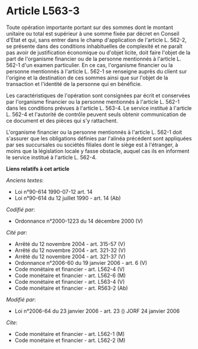 # Article L563-3

Toute opération importante portant sur des sommes dont le montant unitaire ou total est supérieur à une somme fixée par
décret en Conseil d'Etat et qui, sans entrer dans le champ d'application de l'article L. 562-2, se présente dans des
conditions inhabituelles de complexité et ne paraît pas avoir de justification économique ou d'objet licite, doit faire
l'objet de la part de l'organisme financier ou de la personne mentionnés à l'article L. 562-1 d'un examen particulier. En ce
cas, l'organisme financier ou la personne mentionnés à l'article L. 562-1 se renseigne auprès du client sur l'origine et la
destination de ces sommes ainsi que sur l'objet de la transaction et l'identité de la personne qui en bénéficie.

Les caractéristiques de l'opération sont consignées par écrit et conservées par l'organisme financier ou la personne
mentionnés à l'article L. 562-1 dans les conditions prévues à l'article L. 563-4. Le service institué à l'article L. 562-4 et
l'autorité de contrôle peuvent seuls obtenir communication de ce document et des pièces qui s'y rattachent.

L'organisme financier ou la personne mentionnés à l'article L. 562-1 doit s'assurer que les obligations définies par l'alinéa
précédent sont appliquées par ses succursales ou sociétés filiales dont le siège est à l'étranger, à moins que la législation
locale y fasse obstacle, auquel cas ils en informent le service institué à l'article L. 562-4.

**Liens relatifs à cet article**

_Anciens textes_:

  - Loi n°90-614 1990-07-12 art. 14
  - Loi n°90-614 du 12 juillet 1990 - art. 14 (Ab)

_Codifié par_:

  - Ordonnance n°2000-1223 du 14 décembre 2000 (V)

_Cité par_:

  - Arrêté du 12 novembre 2004 - art. 315-57 (V)
  - Arrêté du 12 novembre 2004 - art. 321-32 (V)
  - Arrêté du 12 novembre 2004 - art. 321-37 (V)
  - Ordonnance n°2006-60 du 19 janvier 2006 - art. 6 (V)
  - Code monétaire et financier - art. L562-4 (V)
  - Code monétaire et financier - art. L562-6 (M)
  - Code monétaire et financier - art. L563-4 (V)
  - Code monétaire et financier - art. R563-2 (Ab)

_Modifié par_:

  - Loi n°2006-64 du 23 janvier 2006 - art. 23 () JORF 24 janvier 2006

_Cite_:

  - Code monétaire et financier - art. L562-1 (M)
  - Code monétaire et financier - art. L562-2 (M)
